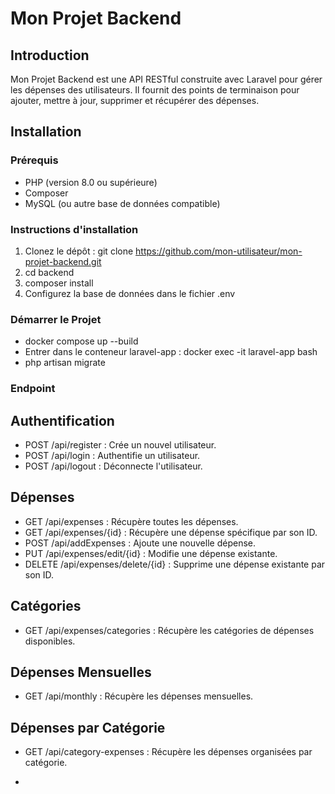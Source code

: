 # Mon Projet Backend

## Introduction

Mon Projet Backend est une API RESTful construite avec Laravel pour gérer les dépenses des utilisateurs. Il fournit des points de terminaison pour ajouter, mettre à jour, supprimer et récupérer des dépenses.

## Installation

### Prérequis

- PHP (version 8.0 ou supérieure)
- Composer
- MySQL (ou autre base de données compatible)

### Instructions d'installation

1. Clonez le dépôt : git clone https://github.com/mon-utilisateur/mon-projet-backend.git
2. cd backend
3. composer install
4. Configurez la base de données dans le fichier .env

### Démarrer le Projet

- docker compose up --build
- Entrer dans le conteneur laravel-app : docker exec -it laravel-app bash  
- php artisan migrate

### Endpoint

## Authentification

- POST /api/register : Crée un nouvel utilisateur.
- POST /api/login : Authentifie un utilisateur.
- POST /api/logout : Déconnecte l'utilisateur.

## Dépenses

- GET /api/expenses : Récupère toutes les dépenses.
- GET /api/expenses/{id} : Récupère une dépense spécifique par son ID.
- POST /api/addExpenses : Ajoute une nouvelle dépense.
- PUT /api/expenses/edit/{id} : Modifie une dépense existante.
- DELETE /api/expenses/delete/{id} : Supprime une dépense existante par son ID.

## Catégories

- GET /api/expenses/categories : Récupère les catégories de dépenses disponibles.

## Dépenses Mensuelles

- GET /api/monthly : Récupère les dépenses mensuelles.

## Dépenses par Catégorie

- GET /api/category-expenses : Récupère les dépenses organisées par catégorie.


- 
